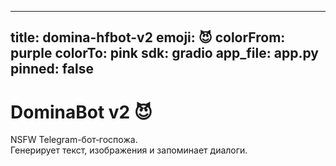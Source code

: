 
---
title: domina-hfbot-v2
emoji: 😈
colorFrom: purple
colorTo: pink
sdk: gradio
app_file: app.py
pinned: false
---

# DominaBot v2 😈

NSFW Telegram-бот‑госпожа.  
Генерирует текст, изображения и запоминает диалоги.

